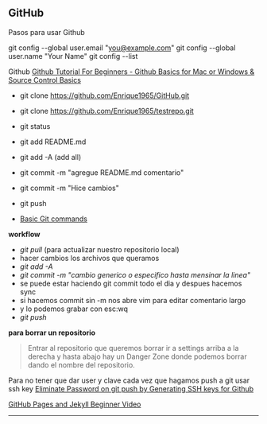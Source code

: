 ## GitHub

Pasos para usar Github

git config --global user.email "you@example.com"
git config --global user.name "Your Name"
git config --list

Github
[Github Tutorial For Beginners - Github Basics for Mac or Windows & Source Control Basics][sa-1]

* git clone https://github.com/Enrique1965/GitHub.git
* git clone https://github.com/Enrique1965/testrepo.git

* git status
* git add README.md
* git add -A (add all)
* git commit -m "agregue README.md comentario"
* git commit -m "Hice cambios"
* git push
* [Basic Git commands][sa-2]

**workflow**
* *git pull* (para actualizar nuestro repositorio local)
* hacer cambios los archivos que queramos
* *git add -A*
* *git commit -m "cambio generico o especifico hasta mensinar la linea"*
* se puede estar haciendo git commit todo el dia y despues hacemos sync
* si hacemos commit sin -m nos abre vim para editar comentario largo
* y lo podemos grabar con esc:wq
* *git push*

**para borrar un repositorio**
> Entrar al repositorio que queremos borrar
  ir a settings arriba a la derecha
  y hasta abajo hay un Danger Zone donde podemos borrar dando el
  nombre del repositorio.

  Para no tener que dar user y clave cada vez que hagamos push a git usar ssh key
  [Eliminate Password on git push by Generating SSH keys for Github][sa-4]

  [GitHub Pages and Jekyll Beginner Video][sa-3]

  [sa-1]: https://www.youtube.com/watch?v=0fKg7e37bQE
  [sa-2]: https://confluence.atlassian.com/bitbucketserver/basic-git-commands-776639767.html
  [sa-3]: https://www.youtube.com/watch?v=nN6QuNqmAwk
  [sa-4]: https://www.youtube.com/watch?v=6oTzYnQY17Q
  ---
